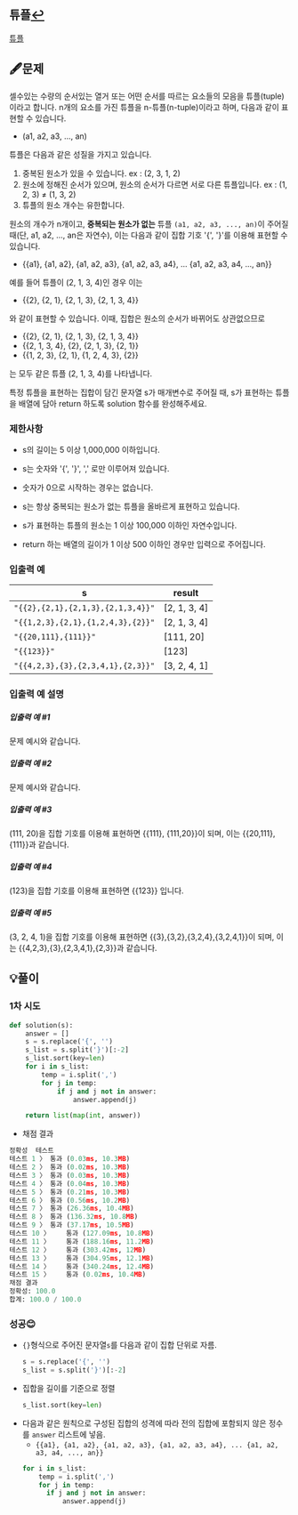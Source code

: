 ## 튜플[↩](../programmers_practice)

[튜플](https://programmers.co.kr/learn/courses/30/lessons/64065)

## 🖋️문제

셀수있는 수량의 순서있는 열거 또는 어떤 순서를 따르는 요소들의 모음을 튜플(tuple)이라고 합니다. n개의 요소를 가진 튜플을 n-튜플(n-tuple)이라고 하며, 다음과 같이 표현할 수 있습니다.

- (a1, a2, a3, ..., an)

튜플은 다음과 같은 성질을 가지고 있습니다.

1. 중복된 원소가 있을 수 있습니다. ex : (2, 3, 1, 2)
2. 원소에 정해진 순서가 있으며, 원소의 순서가 다르면 서로 다른 튜플입니다. ex : (1, 2, 3) ≠ (1, 3, 2)
3. 튜플의 원소 개수는 유한합니다.

원소의 개수가 n개이고, **중복되는 원소가 없는** 튜플 `(a1, a2, a3, ..., an)`이 주어질 때(단, a1, a2, ..., an은 자연수), 이는 다음과 같이 집합 기호 '{', '}'를 이용해 표현할 수 있습니다.

- {{a1}, {a1, a2}, {a1, a2, a3}, {a1, a2, a3, a4}, ... {a1, a2, a3, a4, ..., an}}

예를 들어 튜플이 (2, 1, 3, 4)인 경우 이는

- {{2}, {2, 1}, {2, 1, 3}, {2, 1, 3, 4}}

와 같이 표현할 수 있습니다. 이때, 집합은 원소의 순서가 바뀌어도 상관없으므로

- {{2}, {2, 1}, {2, 1, 3}, {2, 1, 3, 4}}
- {{2, 1, 3, 4}, {2}, {2, 1, 3}, {2, 1}}
- {{1, 2, 3}, {2, 1}, {1, 2, 4, 3}, {2}}

는 모두 같은 튜플 (2, 1, 3, 4)를 나타냅니다.

특정 튜플을 표현하는 집합이 담긴 문자열 s가 매개변수로 주어질 때, s가 표현하는 튜플을 배열에 담아 return 하도록 solution 함수를 완성해주세요.

### 제한사항

- s의 길이는 5 이상 1,000,000 이하입니다.

- s는 숫자와 '{', '}', ',' 로만 이루어져 있습니다.
- 숫자가 0으로 시작하는 경우는 없습니다.
- s는 항상 중복되는 원소가 없는 튜플을 올바르게 표현하고 있습니다.
- s가 표현하는 튜플의 원소는 1 이상 100,000 이하인 자연수입니다.
- return 하는 배열의 길이가 1 이상 500 이하인 경우만 입력으로 주어집니다.

### 입출력 예

| s                                 | result       |
| --------------------------------- | ------------ |
| `"{{2},{2,1},{2,1,3},{2,1,3,4}}"` | [2, 1, 3, 4] |
| `"{{1,2,3},{2,1},{1,2,4,3},{2}}"` | [2, 1, 3, 4] |
| `"{{20,111},{111}}"`              | [111, 20]    |
| `"{{123}}"`                       | [123]        |
| `"{{4,2,3},{3},{2,3,4,1},{2,3}}"` | [3, 2, 4, 1] |

### 입출력 예 설명

##### **입출력 예 #1**

문제 예시와 같습니다.

##### **입출력 예 #2**

문제 예시와 같습니다.

##### **입출력 예 #3**

(111, 20)을 집합 기호를 이용해 표현하면 {{111}, {111,20}}이 되며, 이는 {{20,111},{111}}과 같습니다.

##### **입출력 예 #4**

(123)을 집합 기호를 이용해 표현하면 {{123}} 입니다.

##### **입출력 예 #5**

(3, 2, 4, 1)을 집합 기호를 이용해 표현하면 {{3},{3,2},{3,2,4},{3,2,4,1}}이 되며, 이는 {{4,2,3},{3},{2,3,4,1},{2,3}}과 같습니다.

## 💡풀이

### 1차 시도

```python
def solution(s):
    answer = []
    s = s.replace('{', '')
    s_list = s.split('}')[:-2]
    s_list.sort(key=len)
    for i in s_list:
        temp = i.split(',')
        for j in temp:
            if j and j not in answer:
                answer.append(j)

    return list(map(int, answer))
```

* 채점 결과

```python
정확성  테스트
테스트 1 〉	통과 (0.03ms, 10.3MB)
테스트 2 〉	통과 (0.02ms, 10.3MB)
테스트 3 〉	통과 (0.03ms, 10.3MB)
테스트 4 〉	통과 (0.04ms, 10.3MB)
테스트 5 〉	통과 (0.21ms, 10.3MB)
테스트 6 〉	통과 (0.56ms, 10.2MB)
테스트 7 〉	통과 (26.36ms, 10.4MB)
테스트 8 〉	통과 (136.32ms, 10.8MB)
테스트 9 〉	통과 (37.17ms, 10.5MB)
테스트 10 〉	통과 (127.09ms, 10.8MB)
테스트 11 〉	통과 (188.16ms, 11.2MB)
테스트 12 〉	통과 (303.42ms, 12MB)
테스트 13 〉	통과 (304.95ms, 12.1MB)
테스트 14 〉	통과 (340.24ms, 12.4MB)
테스트 15 〉	통과 (0.02ms, 10.4MB)
채점 결과
정확성: 100.0
합계: 100.0 / 100.0
```

### 성공😊

* `{}`형식으로 주어진 문자열`s`를 다음과 같이 집합 단위로 자름.
    ```python
    s = s.replace('{', '')
    s_list = s.split('}')[:-2]
    ```
* 집합을 길이를 기준으로 정렬
    ```python
    s_list.sort(key=len)
    ```
* 다음과 같은 원칙으로 구성된 집합의 성격에 따라 전의 집합에 포함되지 않은 정수를 `answer` 리스트에 넣음.
  * `{{a1}, {a1, a2}, {a1, a2, a3}, {a1, a2, a3, a4}, ... {a1, a2, a3, a4, ..., an}}`
  ```python
  for i in s_list:
      temp = i.split(',')
      for j in temp:
        if j and j not in answer:
            answer.append(j)
  ```